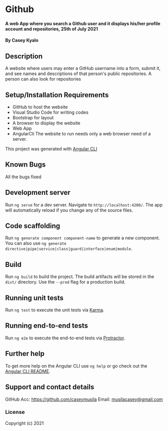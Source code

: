 # Github

#### A web App where you search a Github user and it displays his/her profile account and repositories, 25th of July 2021

#### By **Casey Kyalo**

## Description

A website where users may enter a GitHub username into a form, submit it, and see names and descriptions of that person's public repositories. A person can also look for repositories

## Setup/Installation Requirements

- GitHub to host the website
- Visual Studio Code for writing codes
- Bootstrap for layout
- A browser to display the website
- Web App
- AngularCli
  The website to run needs only a web browser need of a server.

This project was generated with [Angular CLI](https://github.com/angular/angular-cli) 

## Known Bugs

All the bugs fixed

## Development server

Run `ng serve` for a dev server. Navigate to `http://localhost:4200/`. The app will automatically reload if you change any of the source files.

## Code scaffolding

Run `ng generate component component-name` to generate a new component. You can also use `ng generate directive|pipe|service|class|guard|interface|enum|module`.

## Build

Run `ng build` to build the project. The build artifacts will be stored in the `dist/` directory. Use the `--prod` flag for a production build.

## Running unit tests

Run `ng test` to execute the unit tests via [Karma](https://karma-runner.github.io).

## Running end-to-end tests

Run `ng e2e` to execute the end-to-end tests via [Protractor](http://www.protractortest.org/).

## Further help

To get more help on the Angular CLI use `ng help` or go check out the [Angular CLI README](https://github.com/angular/angular-cli/blob/master/README.md).

## Support and contact details

 GitHub Acc: https://github.com/caseymusila
 Email: musilacasey@gmail.com

### License

Copyright (c) 2021 


